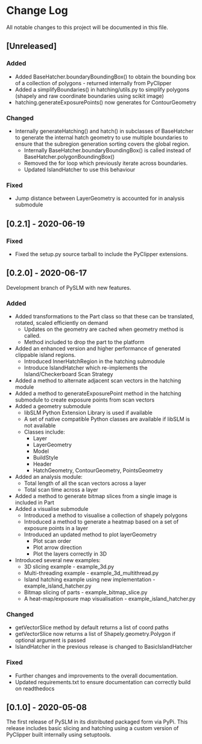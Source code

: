 
# Change Log
All notable changes to this project will be documented in this file.
  
## [Unreleased]

### Added
- Added BaseHatcher.boundaryBoundingBox() to obtain the bounding box of a collection of polygons - returned internally from PyClipper
- Added a simplifyBoundaries() in hatching/utils.py to simplify polygons (shapely and raw coordinate boundaries using scikit image)
- hatching.generateExposurePoints() now generates for ContourGeometry

### Changed
- Internally generateHatching() and hatch() in subclasses of BaseHatcher to generate the internal hatch geometry to use multiple boundaries
to ensure that the subregion generation sorting covers the global region. 
    - Internally BaseHatcher.boundaryBoundingBox() is called instead of BaseHatcher.polygonBoundingBox()
    - Removed the for loop which previously iterate across boundaries.
    - Updated IslandHatcher to use this behaviour 

### Fixed
- Jump distance between LayerGeometry is accounted for in analysis submodule

## [0.2.1] - 2020-06-19

### Fixed
- Fixed the setup.py source tarball to include the PyClipper extensions. 

## [0.2.0] - 2020-06-17
 
Development branch of PySLM with new features. 
 
### Added
- Added transformations to the Part class so that these can be translated, rotated, scaled efficiently on demand
    - Updates on the geometry are cached when geometry method is called.
    - Method included to drop the part to the platform
- Added an enhanced version and higher performance of generated clippable island regions.
    - Introduced InnerHatchRegion in the hatching submodule
    - Introduce IslandHatcher which re-implements the Island/Checkerboard Scan Strategy
- Added a method to alternate adjacent scan vectors in the hatching module
- Added a method to generateExposurePoint method in the hatching submodule to create exposure points from scan vectors
- Added a geometry submodule
    - libSLM Python Extension Library is used if available
    - A set of native compatible Python classes are available if libSLM is not available
    - Classes include: 
        - Layer
        - LayerGeometry
        - Model
        - BuildStyle
        - Header
        - HatchGeometry, ContourGeometry, PointsGeometry
- Added an analysis module:
    - Total length of all the scan vectors across a layer
    - Total scan time across a layer
- Added a method to generate bitmap slices from a single image is included in Part
- Added a visualise submodule
    - Introduced a method to visualise a collection of shapely polygons
    - Introduced a method to generate a heatmap based on a set of exposure points in a layer
    - Introduced an updated method to plot layerGeometry
        - Plot scan order
        - Plot arrow direction
        - Plot the layers correctly in 3D
- Introduced several new examples:
    - 3D slicing example - example_3d.py
    - Multi-threading example - example_3d_multithread.py
    - Island hatching example using new implementation - example_island_hatcher.py
    - Bitmap slicing of parts - example_bitmap_slice.py
    - A heat-map/exposure map visualisation - example_island_hatcher.py
    
 
### Changed
- getVectorSlice method by default returns a list of coord paths
- getVectorSlice now returns a list of Shapely.geometry.Polygon if optional argument is passed
- IslandHatcher in the previous release is changed to BasicIslandHatcher
 
### Fixed
- Further changes and improvements to the overall documentation. 
- Updated requirements.txt to ensure documentation can correctly build on readthedocs
## [0.1.0] - 2020-05-08
  
  The first release of PySLM in its distributed packaged form via PyPi. This release includes basic slicing and 
  hatching using a custom version of PyClipper built internally using setuptools.
 
